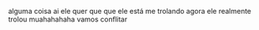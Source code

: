 alguma coisa ai
ele quer que  que ele está me trolando
agora ele realmente trolou
muahahahaha vamos conflitar
